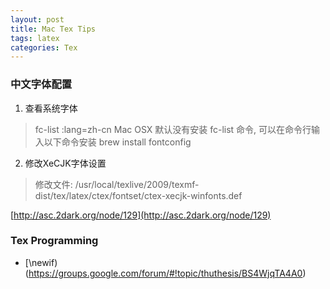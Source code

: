 ```yaml
---
layout: post
title: Mac Tex Tips
tags: latex
categories: Tex
---
```


### 中文字体配置
1. 查看系统字体
> fc-list :lang=zh-cn
> Mac OSX 默认没有安装 fc-list 命令, 可以在命令行输入以下命令安装
> brew install fontconfig
2. 修改XeCJK字体设置
> 修改文件: /usr/local/texlive/2009/texmf-dist/tex/latex/ctex/fontset/ctex-xecjk-winfonts.def

[http://asc.2dark.org/node/129](http://asc.2dark.org/node/129) 

### Tex Programming
- [\newif)(https://groups.google.com/forum/#!topic/thuthesis/BS4WjqTA4A0)
